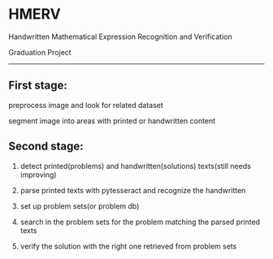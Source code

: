 HMERV
===============

Handwritten Mathematical Expression Recognition and Verification

Graduation Project

---------------

First stage:
---------------
preprocess image and look for related dataset

segment image into areas with printed or handwritten content 

Second stage:
---------------
1. detect printed(problems) and handwritten(solutions) texts(still needs improving)

2. parse printed texts with pytesseract and recognize the handwritten

3. set up problem sets(or problem db)

4. search in the problem sets for the problem matching the parsed printed texts

5. verify the solution with the right one retrieved from problem sets

